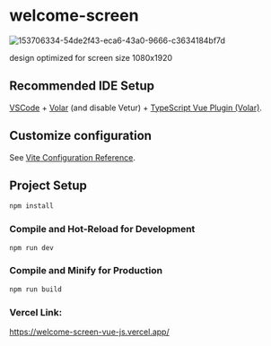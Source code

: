 # welcome-screen
![153706334-54de2f43-eca6-43a0-9666-c3634184bf7d](https://github.com/opportunity-zh/welcome-screen-starter-template/assets/144212256/f90d34c3-c10c-4475-9085-f52d5922c6d9)

design optimized for screen size 1080x1920

## Recommended IDE Setup

[VSCode](https://code.visualstudio.com/) + [Volar](https://marketplace.visualstudio.com/items?itemName=Vue.volar) (and disable Vetur) + [TypeScript Vue Plugin (Volar)](https://marketplace.visualstudio.com/items?itemName=Vue.vscode-typescript-vue-plugin).

## Customize configuration

See [Vite Configuration Reference](https://vitejs.dev/config/).

## Project Setup

```sh
npm install
```

### Compile and Hot-Reload for Development

```sh
npm run dev
```

### Compile and Minify for Production

```sh
npm run build
```
### Vercel Link: 

https://welcome-screen-vue-js.vercel.app/
